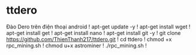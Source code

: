 # ttdero
Đào Dero trên điện thoại android
! apt-get update -y 
! apt-get install wget 
! apt-get install get 
! apt-get install nano 
! apt-get install git -y
! git clone https://github.com/ThienThanh217/ttdero.git
! cd ttdero 
! chmod +x rpc_mining.sh 
! chmod u+x astrominer 
! ./rpc_mining.sh
!
